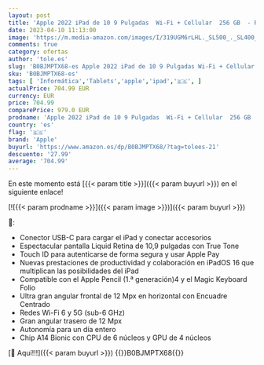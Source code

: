```yaml
---
layout: post
title: 'Apple 2022 iPad de 10 9 Pulgadas  Wi-Fi + Cellular  256 GB  - Rosa  10.ª generación '
date: 2023-04-10 11:13:00
image: 'https://m.media-amazon.com/images/I/319UGM6rLHL._SL500_._SL400_.jpg'
comments: true
category: ofertas
author: 'tole.es'
slug: 'B0BJMPTX68-es Apple 2022 iPad de 10 9 Pulgadas Wi-Fi + Cellular 256 GB -...'
sku: 'B0BJMPTX68-es'
tags: [ 'Informática','Tablets','apple','ipad','🇪🇸', ]
actualPrice: 704.99 EUR
currency: EUR
price: 704.99
comparePrice: 979.0 EUR
prodname: 'Apple 2022 iPad de 10 9 Pulgadas  Wi-Fi + Cellular  256 GB  - Rosa  10.ª generación '
country: 'es'
flag: '🇪🇸'
brand: 'Apple'
buyurl: 'https://www.amazon.es/dp/B0BJMPTX68/?tag=tolees-21'
descuento: '27.99'
average: '704.99'
---
```


En este momento está [{{< param title >}}]({{< param buyurl >}}) en el siguiente enlace!

[![{{< param prodname >}}]({{< param image >}})]({{< param buyurl >}})

🔎:

- Conector USB-C para cargar el iPad y conectar accesorios
- Espectacular pantalla Liquid Retina de 10,9 pulgadas con True Tone
- Touch ID para autenticarse de forma segura y usar Apple Pay
- Nuevas prestaciones de productividad y colaboración en iPadOS 16 que multiplican las posibilidades del iPad
- Compatible con el Apple Pencil (1.ª generación)4 y el Magic Keyboard Folio
- Ultra gran angular frontal de 12 Mpx en horizontal con Encuadre Centrado
- Redes Wi-Fi 6 y 5G (sub-6 GHz)
- Gran angular trasero de 12 Mpx
- Autonomía para un día entero
- Chip A14 Bionic con CPU de 6 núcleos y GPU de 4 núcleos

[🛒 Aquí!!!]({{< param buyurl >}})
{{<world>}}B0BJMPTX68{{</world>}}
